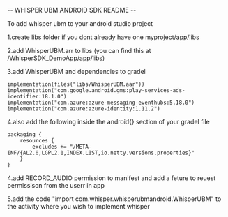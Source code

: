 -- WHISPER UBM ANDROID SDK README --

To add whisper ubm to your android studio project

1.create libs folder if you dont already have one myproject/app/libs

2.add WhisperUBM.arr to libs (you can find this at /WhisperSDK_DemoApp/app/libs)

3.add WhisperUBM and dependencies to gradel

 	implementation(files("libs/WhisperUBM.aar"))
    implementation("com.google.android.gms:play-services-ads-identifier:18.1.0")
    implementation("com.azure:azure-messaging-eventhubs:5.18.0")
    implementation("com.azure:azure-identity:1.11.2")

4.also add the following inside the android{} section of your gradel file

	packaging {
        resources {
            excludes += "/META-INF/{AL2.0,LGPL2.1,INDEX.LIST,io.netty.versions.properties}"
        }
    }

4.add RECORD_AUDIO permission to manifest and add a feture to reuest permissison from the userr in app

5.add the code "import com.whisper.whisperubmandroid.WhisperUBM" to the activity where you wish to implement whisper